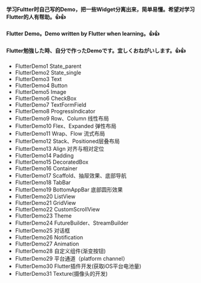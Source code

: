 ####  学习Fultter时自己写的Demo，把一些Widget分离出来，简单易懂。希望对学习Flutter的人有帮助。👍👍<br>
####  Flutter Demo。Demo written by Flutter when learning。👍👍<br>
####  Flutter勉強した時、自分で作ったDemoです。宜しくおねがいします。👍👍<br>
* FlutterDemo1 State_parent
* FlutterDemo2 State_single
* FlutterDemo3 Text
* FlutterDemo4 Button
* FlutterDemo5 Image
* FlutterDemo6 CheckBox
* FlutterDemo7 TextFormField
* FlutterDemo8 ProgressIndicator
* FlutterDemo9 Row、Column 线性布局
* FlutterDemo10 Flex、Expanded 弹性布局
* FlutterDemo11 Wrap、Flow 流式布局
* FlutterDemo12 Stack、Positioned层叠布局
* FlutterDemo13 Align 对齐与相对定位
* FlutterDemo14 Padding
* FlutterDemo15 DecoratedBox 
* FlutterDemo16 Container
* FlutterDemo17 Scaffold、抽屉效果、底部导航
* FlutterDemo18 TabBar
* FlutterDemo19 BottomAppBar 底部圆形效果
* FlutterDemo20 ListView
* FlutterDemo21 GridView
* FlutterDemo22 CustomScrollView
* FlutterDemo23 Theme
* FlutterDemo24 FutureBuilder、StreamBuilder
* FlutterDemo25 对话框
* FlutterDemo26 Notification
* FlutterDemo27 Animation
* FlutterDemo28 自定义组件(渐变按钮)
* FlutterDemo29 平台通道（platform channel）
* FlutterDemo30 Flutter插件开发(获取iOS平台电池量)
* FlutterDemo31 Texture(摄像头的开发)
